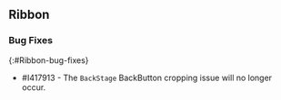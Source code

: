 ## Ribbon   

### Bug Fixes
{:#Ribbon-bug-fixes}

* \#I417913 - The `BackStage` BackButton cropping issue will no longer occur. 

